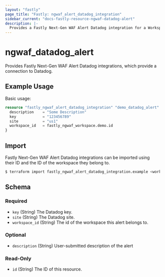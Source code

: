 ```yaml
---
layout: "fastly"
page_title: "Fastly: ngwaf_alert_datadog_integration"
sidebar_current: "docs-fastly-resource-ngwaf-datadog-alert"
description: |-
  Provides a Fastly Next-Gen WAF Alert Datadog integration for a Workspace
---
```


# ngwaf_datadog_alert

Provides Fastly Next-Gen WAF Alert Datadog integrations, which provide a connection to Datadog.

## Example Usage

Basic usage:

```terraform
resource "fastly_ngwaf_alert_datadog_integration" "demo_datadog_alert" {
  description    = "Some Description"
  key            = "123456789"
  site           = "us1"
  workspace_id   = fastly_ngwaf_workspace.demo.id
}
```

## Import

Fastly Next-Gen WAF Alert Datadog integrations can be imported using their ID and the ID of the workspace they belong to.

```sh
$ terraform import fastly_ngwaf_alert_datadog_integration.example <workspace_id>/<alert_id>
```

<!-- schema generated by tfplugindocs -->
## Schema

### Required

- `key` (String) The Datadog key.
- `site` (String) The Datadog site.
- `workspace_id` (String) The id of the workspace this alert belongs to.

### Optional

- `description` (String) User-submitted description of the alert

### Read-Only

- `id` (String) The ID of this resource.